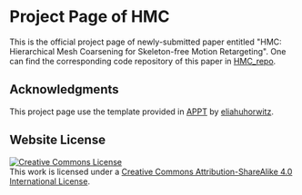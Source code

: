 # Project Page of HMC
This is the official project page of newly-submitted paper entitled "HMC: Hierarchical Mesh Coarsening for Skeleton-free Motion Retargeting".
One can find the corresponding code repository of this paper in [HMC_repo](https://github.com/HoeTosaki/HMC_repo).

## Acknowledgments
This project page use the template provided in [APPT](https://github.com/eliahuhorwitz/Academic-project-page-template) by [eliahuhorwitz](https://github.com/eliahuhorwitz).

## Website License
<a rel="license" href="http://creativecommons.org/licenses/by-sa/4.0/"><img alt="Creative Commons License" style="border-width:0" src="https://i.creativecommons.org/l/by-sa/4.0/88x31.png" /></a><br />This work is licensed under a <a rel="license" href="http://creativecommons.org/licenses/by-sa/4.0/">Creative Commons Attribution-ShareAlike 4.0 International License</a>.